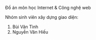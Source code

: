 Đồ án môn học Internet & Công nghệ web

Nhóm sinh viên xây dựng giao diện:

1. Bùi Văn Tình
2. Nguyễn Văn Hiếu
